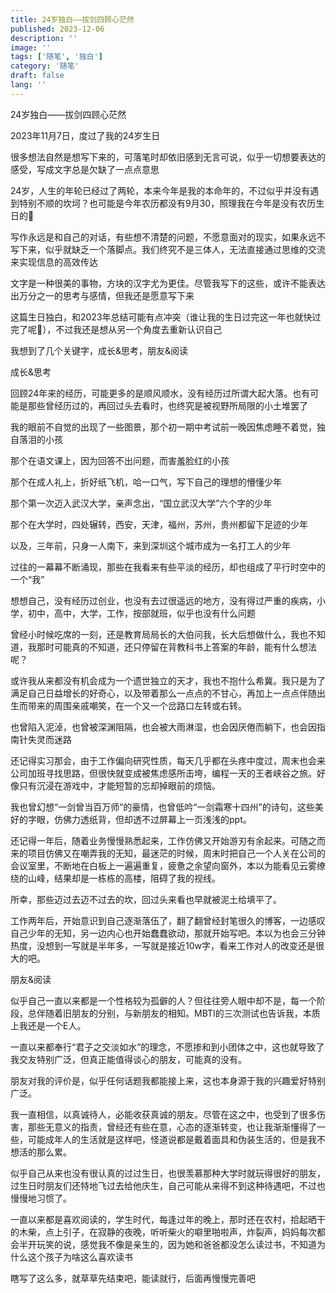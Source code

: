 ```yaml
---
title: 24岁独白——拔剑四顾心茫然
published: 2023-12-06
description: ''
image: ''
tags: ['随笔', '独白']
category: '随笔'
draft: false
lang: ''
---
```

 24岁独白——拔剑四顾心茫然


<!-- ![Group 1](./attachments/QmRbJKfcpKDFmC2V7eTnUGudz7eob5fFrRtGGAgAoW2tZn.png) -->




2023年11月7日，度过了我的24岁生日

很多想法自然是想写下来的，可落笔时却依旧感到无言可说，似乎一切想要表达的感受，写成文字总是欠缺了一点点意思

24岁，人生的年轮已经过了两轮，本来今年是我的本命年的，不过似乎并没有遇到特别不顺的坎坷？也可能是今年农历都没有9月30，照理我在今年是没有农历生日的🤣

写作永远是和自己的对话，有些想不清楚的问题，不愿意面对的现实，如果永远不写下来，似乎就缺乏一个落脚点。我们终究不是三体人，无法直接通过思维的交流来实现信息的高效传达

文字是一种很美的事物，方块的汉字尤为更佳。尽管我写下的这些，或许不能表达出万分之一的思考与感情，但我还是愿意写下来

这篇生日独白，和2023年总结可能有点冲突（谁让我的生日过完这一年也就快过完了呢🥹），不过我还是想从另一个角度去重新认识自己

我想到了几个关键字，成长&思考，朋友&阅读

 成长&思考

回顾24年来的经历，可能更多的是顺风顺水，没有经历过所谓大起大落。也有可能是那些曾经历过的，再回过头去看时，也终究是被视野所局限的小土堆罢了

我的眼前不自觉的出现了一些图景，那个初一期中考试前一晚因焦虑睡不着觉，独自落泪的小孩

那个在语文课上，因为回答不出问题，而害羞脸红的小孩

那个在成人礼上，折好纸飞机，哈一口气，写下自己的理想的懵懂少年

那个第一次迈入武汉大学，亲声念出，“国立武汉大学”六个字的少年

那个在大学时，四处辗转，西安，天津，福州，苏州，贵州都留下足迹的少年

以及，三年前，只身一人南下，来到深圳这个城市成为一名打工人的少年

过往的一幕幕不断涌现，那些在我看来有些平淡的经历，却也组成了平行时空中的一个“我”

想想自己，没有经历过创业，也没有去过很遥远的地方，没有得过严重的疾病，小学，初中，高中，大学，工作，按部就班，似乎也没有什么问题

曾经小时候吃席的一刻，还是教育局局长的大伯问我，长大后想做什么，我也不知道，我那时可能真的不知道，还只停留在背教科书上答案的年龄，能有什么想法呢？

或许我从来都没有机会成为一个遗世独立的天才，我也不抱什么希冀。我只是为了满足自己日益增长的好奇心，以及带着那么一点点的不甘心，再加上一点点伴随出生而带来的周围亲戚嘲笑，在一个又一个岔路口左转或右转。

也曾陷入泥淖，也曾被深渊阻隔，也会被大雨淋湿，也会因厌倦而躺下，也会因指南针失灵而迷路

还记得实习那会，由于工作偏向研究性质，每天几乎都在头疼中度过，周末也会来公司加班寻找思路，但很快就变成被焦虑感所击垮，编程一天的王者峡谷之旅。好像只有沉浸在游戏中，才能短暂的忘却掉眼前的烦恼。

我也曾幻想“一剑曾当百万师”的豪情，也曾低吟“一剑霜寒十四州”的诗句，这些美好的字眼，仿佛力透纸背，但却透不过屏幕上一页浅浅的ppt。

还记得一年后，随着业务慢慢熟悉起来，工作仿佛又开始游刃有余起来。可随之而来的项目仿佛又在嘲弄我的无知，最迷茫的时候，周末时把自己一个人关在公司的会议室里，不断地在白板上一遍遍重复，疲惫之余望向窗外，本以为能看见云雾缭绕的山峰，结果却是一栋栋的高楼，阻碍了我的视线。

所幸，那些迈过去迈不过去的坎，回过头来看也早就被泥土给填平了。

工作两年后，开始意识到自己逐渐落伍了，翻了翻曾经封笔很久的博客，一边感叹自己少年的无知，另一边内心也开始蠢蠢欲动，那就开始写吧。本以为也会三分钟热度，没想到一写就是半年多，一写就是接近10w字，看来工作对人的改变还是很大的吧。


 朋友&阅读

似乎自己一直以来都是一个性格较为孤僻的人？但往往旁人眼中却不是，每一个阶段，总伴随着旧朋友的分别，与新朋友的相知。MBTI的三次测试也告诉我，本质上我还是一个E人。

一直以来都奉行“君子之交淡如水”的理念，不愿掺和到小团体之中，这也就导致了我交友特别广泛，但真正能值得谈心的朋友，可能真的没有。

朋友对我的评价是，似乎任何话题我都能接上来，这也本身源于我的兴趣爱好特别广泛。

我一直相信，以真诚待人，必能收获真诚的朋友。尽管在这之中，也受到了很多伤害，那些无意义的指责，曾经还有些在意，心态的逐渐转变，也让我渐渐懂得了一些，可能成年人的生活就是这样吧，怪道说都是戴着面具和伪装生活的，但是我不想活的那么累。

似乎自己从来也没有很认真的过过生日，也很羡慕那种大学时就玩得很好的朋友，过生日时朋友们还特地飞过去给他庆生，自己可能从来得不到这种待遇吧，不过也慢慢地习惯了。

一直以来都是喜欢阅读的，学生时代，每逢过年的晚上，那时还在农村，拾起晒干的木柴，点上引子，在寂静的夜晚，听听柴火的噼里啪啦声，炸裂声，妈妈每次都会半开玩笑的说，感觉我不像是亲生的，因为她和爸爸都没怎么读过书，不知道为什么这个孩子为啥这么喜欢读书

瞎写了这么多，就草草先结束吧，能读就行，后面再慢慢完善吧





[]()